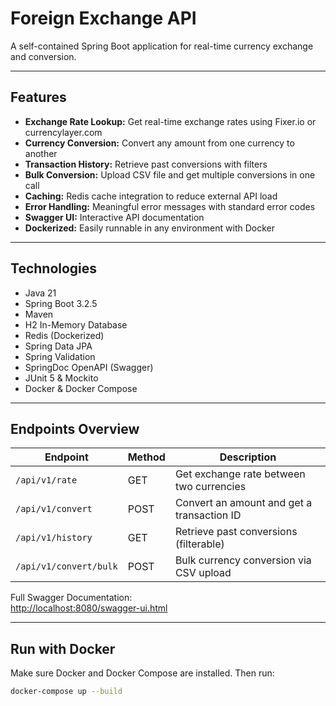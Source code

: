 # Foreign Exchange API

A self-contained Spring Boot application for real-time currency exchange and conversion.  


---

## Features

- **Exchange Rate Lookup:** Get real-time exchange rates using Fixer.io or currencylayer.com
- **Currency Conversion:** Convert any amount from one currency to another
- **Transaction History:** Retrieve past conversions with filters
- **Bulk Conversion:** Upload CSV file and get multiple conversions in one call
- **Caching:** Redis cache integration to reduce external API load
- **Error Handling:** Meaningful error messages with standard error codes
- **Swagger UI:** Interactive API documentation
- **Dockerized:** Easily runnable in any environment with Docker

---

## Technologies

- Java 21
- Spring Boot 3.2.5
- Maven
- H2 In-Memory Database
- Redis (Dockerized)
- Spring Data JPA
- Spring Validation
- SpringDoc OpenAPI (Swagger)
- JUnit 5 & Mockito
- Docker & Docker Compose

---

## Endpoints Overview

| Endpoint                    | Method | Description                                   |
|----------------------------|--------|-----------------------------------------------|
| `/api/v1/rate`             | GET    | Get exchange rate between two currencies      |
| `/api/v1/convert`          | POST   | Convert an amount and get a transaction ID    |
| `/api/v1/history`          | GET    | Retrieve past conversions (filterable)        |
| `/api/v1/convert/bulk`     | POST   | Bulk currency conversion via CSV upload       |

Full Swagger Documentation:  
[http://localhost:8080/swagger-ui.html](http://localhost:8080/swagger-ui.html)

---

## Run with Docker

Make sure Docker and Docker Compose are installed. Then run:

```bash
docker-compose up --build

